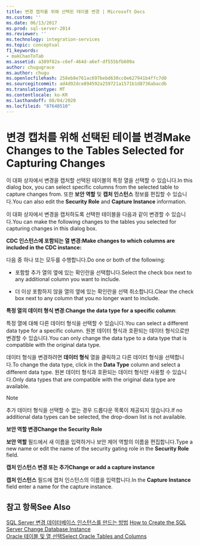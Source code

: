 ```yaml
---
title: 변경 캡처를 위해 선택된 테이블 변경 | Microsoft Docs
ms.custom: ''
ms.date: 06/13/2017
ms.prod: sql-server-2014
ms.reviewer: ''
ms.technology: integration-services
ms.topic: conceptual
f1_keywords:
- makChanToTab
ms.assetid: a309f82a-c6ef-464d-a6ef-df555bfb609a
author: chugugrace
ms.author: chugu
ms.openlocfilehash: 258eb8e761ac697bebd630cc0e627941b4ffc7d0
ms.sourcegitcommit: ad4d92dce894592a259721a1571b1d8736abacdb
ms.translationtype: MT
ms.contentlocale: ko-KR
ms.lasthandoff: 08/04/2020
ms.locfileid: "87648510"
---
```

# <a name="make-changes-to-the-tables-selected-for-capturing-changes"></a><span data-ttu-id="9c92c-102">변경 캡처를 위해 선택된 테이블 변경</span><span class="sxs-lookup"><span data-stu-id="9c92c-102">Make Changes to the Tables Selected for Capturing Changes</span></span>
  <span data-ttu-id="9c92c-103">이 대화 상자에서 변경을 캡처할 선택된 테이블의 특정 열을 선택할 수 있습니다.</span><span class="sxs-lookup"><span data-stu-id="9c92c-103">In this dialog box, you can select specific columns from the selected table to capture changes from.</span></span> <span data-ttu-id="9c92c-104">또한 **보안 역할** 및 **캡처 인스턴스** 정보를 편집할 수 있습니다.</span><span class="sxs-lookup"><span data-stu-id="9c92c-104">You can also edit the **Security Role** and **Capture Instance** information.</span></span>  
  
 <span data-ttu-id="9c92c-105">이 대화 상자에서 변경을 캡처하도록 선택한 테이블을 다음과 같이 변경할 수 있습니다.</span><span class="sxs-lookup"><span data-stu-id="9c92c-105">You can make the following changes to the tables you selected for capturing changes in this dialog box.</span></span>  
  
 <span data-ttu-id="9c92c-106">**CDC 인스턴스에 포함되는 열 변경:**</span><span class="sxs-lookup"><span data-stu-id="9c92c-106">**Make changes to which columns are included in the CDC instance:**</span></span>  
  
 <span data-ttu-id="9c92c-107">다음 중 하나 또는 모두를 수행합니다.</span><span class="sxs-lookup"><span data-stu-id="9c92c-107">Do one or both of the following:</span></span>  
  
-   <span data-ttu-id="9c92c-108">포함할 추가 열의 옆에 있는 확인란을 선택합니다.</span><span class="sxs-lookup"><span data-stu-id="9c92c-108">Select the check box next to any additional column you want to include.</span></span>  
  
-   <span data-ttu-id="9c92c-109">더 이상 포함하지 않을 열의 옆에 있는 확인란을 선택 취소합니다.</span><span class="sxs-lookup"><span data-stu-id="9c92c-109">Clear the check box next to any column that you no longer want to include.</span></span>  
  
 <span data-ttu-id="9c92c-110">**특정 열의 데이터 형식 변경**:</span><span class="sxs-lookup"><span data-stu-id="9c92c-110">**Change the data type for a specific column**:</span></span>  
  
 <span data-ttu-id="9c92c-111">특정 열에 대해 다른 데이터 형식을 선택할 수 있습니다.</span><span class="sxs-lookup"><span data-stu-id="9c92c-111">You can select a different data type for a specific column.</span></span> <span data-ttu-id="9c92c-112">원본 데이터 형식과 호환되는 데이터 형식으로만 변경할 수 있습니다.</span><span class="sxs-lookup"><span data-stu-id="9c92c-112">You can only change the data type to a data type that is compatible with the original data type.</span></span>  
  
 <span data-ttu-id="9c92c-113">데이터 형식을 변경하려면 **데이터 형식** 열을 클릭하고 다른 데이터 형식을 선택합니다.</span><span class="sxs-lookup"><span data-stu-id="9c92c-113">To change the data type, click in the **Data Type** column and select a different data type.</span></span> <span data-ttu-id="9c92c-114">원본 데이터 형식과 호환되는 데이터 형식만 사용할 수 있습니다.</span><span class="sxs-lookup"><span data-stu-id="9c92c-114">Only data types that are compatible with the original data type are available.</span></span>  
  
> [!NOTE]  
>  <span data-ttu-id="9c92c-115">추가 데이터 형식을 선택할 수 없는 경우 드롭다운 목록이 제공되지 않습니다.</span><span class="sxs-lookup"><span data-stu-id="9c92c-115">If no additional data types can be selected, the drop-down list is not available.</span></span>  
  
 <span data-ttu-id="9c92c-116">**보안 역할 변경**</span><span class="sxs-lookup"><span data-stu-id="9c92c-116">**Change the Security Role**</span></span>  
  
 <span data-ttu-id="9c92c-117">**보안 역할** 필드에서 새 이름을 입력하거나 보안 제어 역할의 이름을 편집합니다.</span><span class="sxs-lookup"><span data-stu-id="9c92c-117">Type a new name or edit the name of the security gating role in the **Security Role** field.</span></span>  
  
 <span data-ttu-id="9c92c-118">**캡처 인스턴스 변경 또는 추가**</span><span class="sxs-lookup"><span data-stu-id="9c92c-118">**Change or add a capture instance**</span></span>  
  
 <span data-ttu-id="9c92c-119">**캡처 인스턴스** 필드에 캡처 인스턴스의 이름을 입력합니다.</span><span class="sxs-lookup"><span data-stu-id="9c92c-119">In the **Capture Instance** field enter a name for the capture instance.</span></span>  
  
## <a name="see-also"></a><span data-ttu-id="9c92c-120">참고 항목</span><span class="sxs-lookup"><span data-stu-id="9c92c-120">See Also</span></span>  
 <span data-ttu-id="9c92c-121">[SQL Server 변경 데이터베이스 인스턴스를 만드는 방법](how-to-create-the-sql-server-change-database-instance.md) </span><span class="sxs-lookup"><span data-stu-id="9c92c-121">[How to Create the SQL Server Change Database Instance](how-to-create-the-sql-server-change-database-instance.md) </span></span>  
 [<span data-ttu-id="9c92c-122">Oracle 테이블 및 열 선택</span><span class="sxs-lookup"><span data-stu-id="9c92c-122">Select Oracle Tables and Columns</span></span>](select-oracle-tables-and-columns.md)  
  
  
